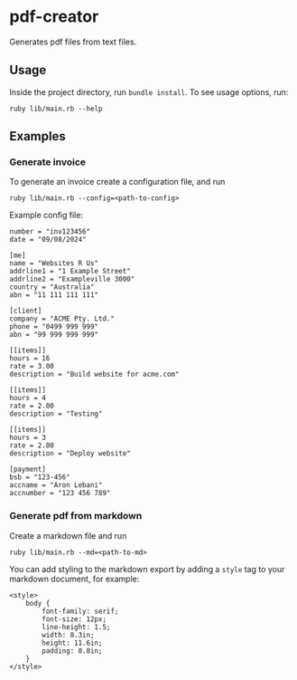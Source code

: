 # pdf-creator

Generates pdf files from text files.

## Usage

Inside the project directory, run `bundle install`. To see usage options, run:

    ruby lib/main.rb --help

## Examples

### Generate invoice

To generate an invoice create a configuration file, and run

    ruby lib/main.rb --config=<path-to-config>

Example config file:

    number = "inv123456"
    date = "09/08/2024"

    [me]
    name = "Websites R Us"
    addrline1 = "1 Example Street"
    addrline2 = "Exampleville 3000"
    country = "Australia"
    abn = "11 111 111 111"

    [client]
    company = "ACME Pty. Ltd."
    phone = "0499 999 999"
    abn = "99 999 999 999"

    [[items]]
    hours = 16
    rate = 3.00
    description = "Build website for acme.com"

    [[items]]
    hours = 4
    rate = 2.00
    description = "Testing"

    [[items]]
    hours = 3
    rate = 2.00
    description = "Deploy website"

    [payment]
    bsb = "123-456"
    accname = "Aron Lebani"
    accnumber = "123 456 789"

### Generate pdf from markdown

Create a markdown file and run

    ruby lib/main.rb --md=<path-to-md>

You can add styling to the markdown export by adding a `style` tag to your
markdown document, for example:

    <style>
        body {
            font-family: serif;
            font-size: 12px;
            line-height: 1.5;
            width: 8.3in;
            height: 11.6in;
            padding: 0.8in;
        }
    </style>

